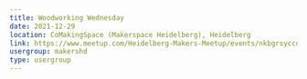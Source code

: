 ```yaml
---
title: Woodworking Wednesday
date: 2021-12-29
location: CoMakingSpace (Makerspace Heidelberg), Heidelberg
link: https://www.meetup.com/Heidelberg-Makers-Meetup/events/nkbgrsyccqbmc/
usergroup: makershd
type: usergroup
---
```

